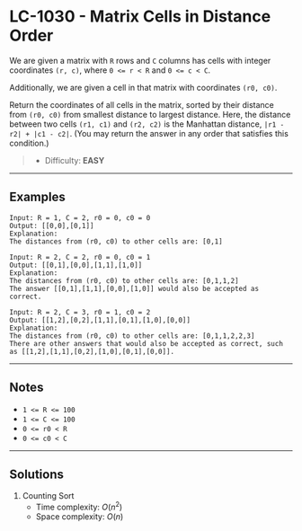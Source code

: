 # LC-1030 - Matrix Cells in Distance Order

We are given a matrix with `R` rows and `C` columns has cells with integer coordinates `(r, c)`, where `0 <= r < R` and `0 <= c < C`.

Additionally, we are given a cell in that matrix with coordinates `(r0, c0)`.

Return the coordinates of all cells in the matrix, sorted by their distance from `(r0, c0)` from smallest distance to largest distance.  Here, the distance between two cells `(r1, c1)` and `(r2, c2)` is the Manhattan distance, `|r1 - r2| + |c1 - c2|`.  (You may return the answer in any order that satisfies this condition.)

> * Difficulty: **EASY**

---
## Examples

```
Input: R = 1, C = 2, r0 = 0, c0 = 0
Output: [[0,0],[0,1]]
Explanation:
The distances from (r0, c0) to other cells are: [0,1]
```

```
Input: R = 2, C = 2, r0 = 0, c0 = 1
Output: [[0,1],[0,0],[1,1],[1,0]]
Explanation:
The distances from (r0, c0) to other cells are: [0,1,1,2]
The answer [[0,1],[1,1],[0,0],[1,0]] would also be accepted as correct.
```

```
Input: R = 2, C = 3, r0 = 1, c0 = 2
Output: [[1,2],[0,2],[1,1],[0,1],[1,0],[0,0]]
Explanation:
The distances from (r0, c0) to other cells are: [0,1,1,2,2,3]
There are other answers that would also be accepted as correct, such as [[1,2],[1,1],[0,2],[1,0],[0,1],[0,0]].
```

---
## Notes

* `1 <= R <= 100`
* `1 <= C <= 100`
* `0 <= r0 < R`
* `0 <= c0 < C`

---
## Solutions

1. Counting Sort
    * Time complexity: $O(n^2)$
    * Space complexity: $O(n)$